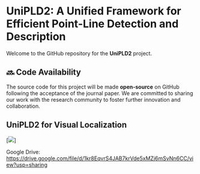 # UniPLD2: A Unified Framework for Efficient Point-Line Detection and Description

Welcome to the GitHub repository for the **UniPLD2** project. 

## 🔜 Code Availability

The source code for this project will be made **open-source** on GitHub following the acceptance of the journal paper. We are committed to sharing our work with the research community to foster further innovation and collaboration.

## UniPLD2 for Visual Localization

[![](https://drive.google.com/file/d/1kr8EqvrS4JAB7krVde5xMZj6mSvNn6CC/view?usp=sharing)]  

Google Drive: https://drive.google.com/file/d/1kr8EqvrS4JAB7krVde5xMZj6mSvNn6CC/view?usp=sharing    
